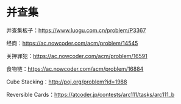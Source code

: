 # 并查集

并查集板子：https://www.luogu.com.cn/problem/P3367

经商：https://ac.nowcoder.com/acm/problem/14545

关押罪犯：https://ac.nowcoder.com/acm/problem/16591

食物链：https://ac.nowcoder.com/acm/problem/16884

Cube Stacking：http://poj.org/problem?id=1988

Reversible Cards：https://atcoder.jp/contests/arc111/tasks/arc111_b



